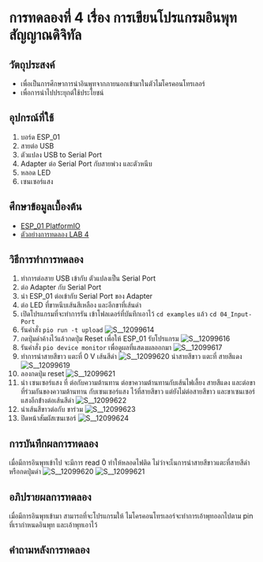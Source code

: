 # การทดลองที่ 4 เรื่อง การเขียนโปรแกรมอินพุทสัญญาณดิจิทัล 
## วัตถุประสงค์ 
  * เพื่อเป็นการศึกษาการนำอินพุทจากภายนอกเข้ามาในตัวไมโครคอนโทรเลอร์
  * เพื่อการนำไปประยุกต์ใช้ประโยชน์
## อุปกรณ์ที่ใช้ 
  1. บอร์ด ESP_01
  2. สายต่อ USB
  3. ตัวแปลง USB to Serial Port
  4. Adapter ต่อ Serial Port กับสายพ่วง และตัวหนีบ
  5. หลอด LED
  6. เซนเซอร์แสง  
## ศึกษาข้อมูลเบื้องต้น 
  * [ESP_01 PlatformIO](https://docs.platformio.org/en/latest/boards/espressif8266/esp01.html)
  * [ตัวอย่างการทดลอง LAB 4](https://youtu.be/nFqoZT26U5k)
## วิธีการทำการทดลอง 
  1. ทำการต่อสาย USB เข้ากับ ตัวแปลงเป็น Serial Port 
  2. ต่อ Adapter กับ Serial Port
  3. นำ ESP_01 ต่อเข้ากับ Serial Port ของ Adapter
  4. ต่อ LED ที่ขาหนีบเส้นสีเหลือง และอีกขาที่เส้นดำ
  5. เปิดโปรแกรมที่จะทำการรัน เข้าโฟลเดอร์ที่บันทึกเอาไว้ `cd examples` แล้ว `cd 04_Input-Port`
  6. รันคำสั่ง `pio run -t upload`
![S__12099614](https://user-images.githubusercontent.com/80879119/111993865-b1651f80-8b49-11eb-9623-d0fe4da0e445.jpg)
  7. กดปุ่มดำค้างไว้แล้วกดปุ่ม Reset เพื่อให้ ESP_01 รับโปรแกรม
![S__12099616](https://user-images.githubusercontent.com/80879119/111993929-c17cff00-8b49-11eb-9443-9503a5847af7.jpg)
  8. รันคำสั่ง `pio device monitor` เพื่อดูผลที่แสดงผลออกมา
![S__12099617](https://user-images.githubusercontent.com/80879119/111993957-cc379400-8b49-11eb-8413-c2ed73c629f7.jpg)
  9. ทำการนำสายสีขาว แตะที่ 0 V เส้นสีดำ
![S__12099620](https://user-images.githubusercontent.com/80879119/111994145-ff7a2300-8b49-11eb-9e43-6ff0aec5ef5e.jpg)
     นำสายสีขาว แตะที่ สายสีแดง
![S__12099619](https://user-images.githubusercontent.com/80879119/111994336-40723780-8b4a-11eb-962f-c1d9740c043d.jpg)
  10. ลองกดปุ่ม reset
![S__12099621](https://user-images.githubusercontent.com/80879119/111994211-1751a700-8b4a-11eb-9bef-dc9489140821.jpg)
  11. นำ เซนเซอร์แสง ที่ ต่อกับความต้านทาน ต่อขาความต้านทานกับเส้นไฟเลี้ยง สายสีแดง และต่อขาที่ร่วมกันของความต้านทาน กับเซนเซอร์แสง ไว้ที่สายสีขาว แต่ยังไม่ต่อสายสีขาว และขาเซนเซอร์แสงอีกข่้างต่อเส้นสีดำ
![S__12099622](https://user-images.githubusercontent.com/80879119/111994384-4a943600-8b4a-11eb-9960-06fcae16c3e2.jpg)
  12. นำเส้นสีขาวต่อกับ ขาร่วม
![S__12099623](https://user-images.githubusercontent.com/80879119/111994510-6f88a900-8b4a-11eb-9d1c-1bf5ce9fb5b6.jpg)
  13. ปิดหน้าสัมผัสเซนเซอร์ 
![S__12099624](https://user-images.githubusercontent.com/80879119/111994515-70213f80-8b4a-11eb-89ee-cb61ca892fad.jpg) 
## การบันทึกผลการทดลอง 
 เมื่อมีการอินพุทเข้าไป จะมีการ read 0 ทำให้หลอดไฟติด ไม่ว่าจะเ็นการนำสายสีขาวแตะที่สายสีดำ หรือกดปุ่มดำ
![S__12099620](https://user-images.githubusercontent.com/80879119/111994145-ff7a2300-8b49-11eb-9e43-6ff0aec5ef5e.jpg)
![S__12099621](https://user-images.githubusercontent.com/80879119/111994211-1751a700-8b4a-11eb-9bef-dc9489140821.jpg)
## อภิปรายผลการทดลอง 
 เมื่อมีการอินพุทเข้ามา สามารถที่จะโปรแกรมให้ ไมโครคอนโทรเลอร์จะทำการเอ้าพุทออกไปตาม pin ที่เรากำหนดอินพุท และเอ้าพุทเอาไว้
## คำถามหลังการทดลอง 
